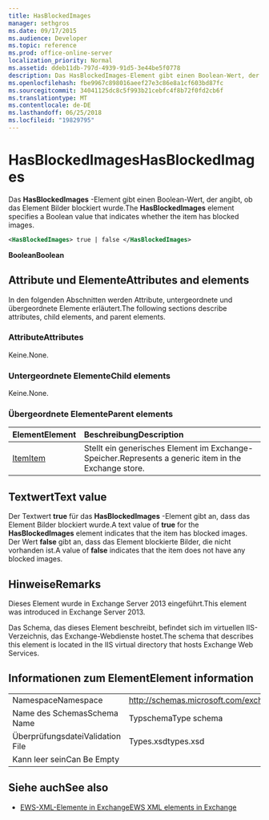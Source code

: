 ```yaml
---
title: HasBlockedImages
manager: sethgros
ms.date: 09/17/2015
ms.audience: Developer
ms.topic: reference
ms.prod: office-online-server
localization_priority: Normal
ms.assetid: ddeb11db-797d-4939-91d5-3e44be5f0778
description: Das HasBlockedImages-Element gibt einen Boolean-Wert, der angibt, ob das Element Bilder blockiert wurde.
ms.openlocfilehash: fbe9967c898016aeef27e3c86e8a1cf603bd87fc
ms.sourcegitcommit: 34041125dc8c5f993b21cebfc4f8b72f0fd2cb6f
ms.translationtype: MT
ms.contentlocale: de-DE
ms.lasthandoff: 06/25/2018
ms.locfileid: "19829795"
---
```

# <a name="hasblockedimages"></a><span data-ttu-id="c94bd-103">HasBlockedImages</span><span class="sxs-lookup"><span data-stu-id="c94bd-103">HasBlockedImages</span></span>

<span data-ttu-id="c94bd-104">Das **HasBlockedImages** -Element gibt einen Boolean-Wert, der angibt, ob das Element Bilder blockiert wurde.</span><span class="sxs-lookup"><span data-stu-id="c94bd-104">The **HasBlockedImages** element specifies a Boolean value that indicates whether the item has blocked images.</span></span> 
  
```XML
<HasBlockedImages> true | false </HasBlockedImages>
```

 <span data-ttu-id="c94bd-105">**Boolean**</span><span class="sxs-lookup"><span data-stu-id="c94bd-105">**Boolean**</span></span>
## <a name="attributes-and-elements"></a><span data-ttu-id="c94bd-106">Attribute und Elemente</span><span class="sxs-lookup"><span data-stu-id="c94bd-106">Attributes and elements</span></span>

<span data-ttu-id="c94bd-107">In den folgenden Abschnitten werden Attribute, untergeordnete und übergeordnete Elemente erläutert.</span><span class="sxs-lookup"><span data-stu-id="c94bd-107">The following sections describe attributes, child elements, and parent elements.</span></span>
  
### <a name="attributes"></a><span data-ttu-id="c94bd-108">Attribute</span><span class="sxs-lookup"><span data-stu-id="c94bd-108">Attributes</span></span>

<span data-ttu-id="c94bd-109">Keine.</span><span class="sxs-lookup"><span data-stu-id="c94bd-109">None.</span></span>
  
### <a name="child-elements"></a><span data-ttu-id="c94bd-110">Untergeordnete Elemente</span><span class="sxs-lookup"><span data-stu-id="c94bd-110">Child elements</span></span>

<span data-ttu-id="c94bd-111">Keine.</span><span class="sxs-lookup"><span data-stu-id="c94bd-111">None.</span></span>
  
### <a name="parent-elements"></a><span data-ttu-id="c94bd-112">Übergeordnete Elemente</span><span class="sxs-lookup"><span data-stu-id="c94bd-112">Parent elements</span></span>

|<span data-ttu-id="c94bd-113">**Element**</span><span class="sxs-lookup"><span data-stu-id="c94bd-113">**Element**</span></span>|<span data-ttu-id="c94bd-114">**Beschreibung**</span><span class="sxs-lookup"><span data-stu-id="c94bd-114">**Description**</span></span>|
|:-----|:-----|
|[<span data-ttu-id="c94bd-115">Item</span><span class="sxs-lookup"><span data-stu-id="c94bd-115">Item</span></span>](item.md) <br/> |<span data-ttu-id="c94bd-116">Stellt ein generisches Element im Exchange-Speicher.</span><span class="sxs-lookup"><span data-stu-id="c94bd-116">Represents a generic item in the Exchange store.</span></span>  <br/> |
   
## <a name="text-value"></a><span data-ttu-id="c94bd-117">Textwert</span><span class="sxs-lookup"><span data-stu-id="c94bd-117">Text value</span></span>

<span data-ttu-id="c94bd-118">Der Textwert **true** für das **HasBlockedImages** -Element gibt an, dass das Element Bilder blockiert wurde.</span><span class="sxs-lookup"><span data-stu-id="c94bd-118">A text value of **true** for the **HasBlockedImages** element indicates that the item has blocked images.</span></span> <span data-ttu-id="c94bd-119">Der Wert **false** gibt an, dass das Element blockierte Bilder, die nicht vorhanden ist.</span><span class="sxs-lookup"><span data-stu-id="c94bd-119">A value of **false** indicates that the item does not have any blocked images.</span></span> 
  
## <a name="remarks"></a><span data-ttu-id="c94bd-120">Hinweise</span><span class="sxs-lookup"><span data-stu-id="c94bd-120">Remarks</span></span>

<span data-ttu-id="c94bd-121">Dieses Element wurde in Exchange Server 2013 eingeführt.</span><span class="sxs-lookup"><span data-stu-id="c94bd-121">This element was introduced in Exchange Server 2013.</span></span>
  
<span data-ttu-id="c94bd-122">Das Schema, das dieses Element beschreibt, befindet sich im virtuellen IIS-Verzeichnis, das Exchange-Webdienste hostet.</span><span class="sxs-lookup"><span data-stu-id="c94bd-122">The schema that describes this element is located in the IIS virtual directory that hosts Exchange Web Services.</span></span>
  
## <a name="element-information"></a><span data-ttu-id="c94bd-123">Informationen zum Element</span><span class="sxs-lookup"><span data-stu-id="c94bd-123">Element information</span></span>

|||
|:-----|:-----|
|<span data-ttu-id="c94bd-124">Namespace</span><span class="sxs-lookup"><span data-stu-id="c94bd-124">Namespace</span></span>  <br/> |http://schemas.microsoft.com/exchange/services/2006/types  <br/> |
|<span data-ttu-id="c94bd-125">Name des Schemas</span><span class="sxs-lookup"><span data-stu-id="c94bd-125">Schema Name</span></span>  <br/> |<span data-ttu-id="c94bd-126">Typschema</span><span class="sxs-lookup"><span data-stu-id="c94bd-126">Type schema</span></span>  <br/> |
|<span data-ttu-id="c94bd-127">Überprüfungsdatei</span><span class="sxs-lookup"><span data-stu-id="c94bd-127">Validation File</span></span>  <br/> |<span data-ttu-id="c94bd-128">Types.xsd</span><span class="sxs-lookup"><span data-stu-id="c94bd-128">types.xsd</span></span>  <br/> |
|<span data-ttu-id="c94bd-129">Kann leer sein</span><span class="sxs-lookup"><span data-stu-id="c94bd-129">Can Be Empty</span></span>  <br/> ||
   
## <a name="see-also"></a><span data-ttu-id="c94bd-130">Siehe auch</span><span class="sxs-lookup"><span data-stu-id="c94bd-130">See also</span></span>



- [<span data-ttu-id="c94bd-131">EWS-XML-Elemente in Exchange</span><span class="sxs-lookup"><span data-stu-id="c94bd-131">EWS XML elements in Exchange</span></span>](ews-xml-elements-in-exchange.md)

